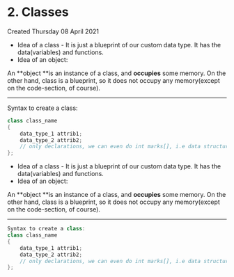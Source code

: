 # 2. Classes
Created Thursday 08 April 2021


* Idea of a class - It is just a blueprint of our custom data type. It has the data(variables) and functions.
* Idea of an object:

An **object **is an instance of a class, and **occupies** some memory. On the other hand, class is a blueprint, so it does not occupy any memory(except on the code-section, of course).

*****

Syntax to create a class:
```c++
class class_name
{
	data_type_1 attrib1;
	data_type_2 attrib2;
	// only declarations, we can even do int marks[], i.e data structures/ other classes are also allowed
};
```
* Idea of a class - It is just a blueprint of our custom data type. It has the data(variables) and functions.
* Idea of an object:

An **object **is an instance of a class, and **occupies** some memory. On the other hand, class is a blueprint, so it does not occupy any memory(except on the code-section, of course).

*****
```c++
Syntax to create a class:
class class_name
{
	data_type_1 attrib1;
	data_type_2 attrib2;
	// only declarations, we can even do int marks[], i.e data structures/ other classes are also allowed
};
```
